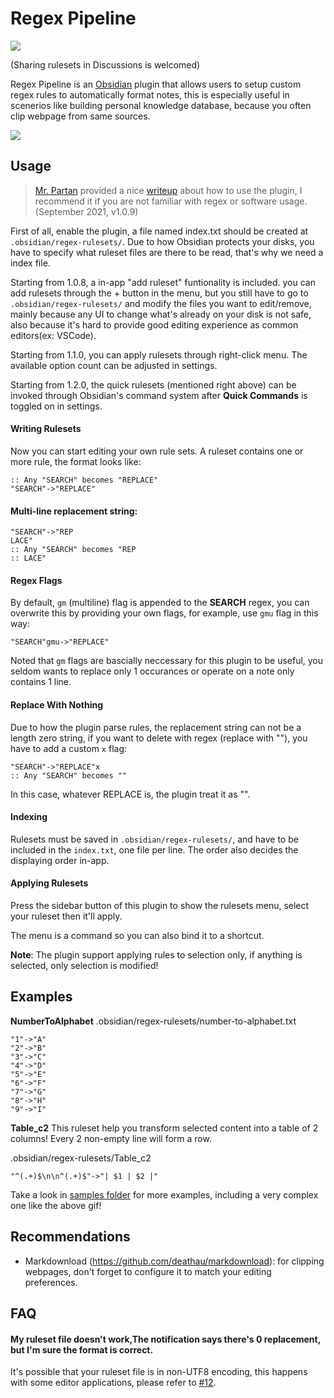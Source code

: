 # Regex Pipeline

![](https://img.shields.io/github/downloads/no3371/obsidian-regex-pipeline/total?style=plastic)

(Sharing rulesets in Discussions is welcomed)

Regex Pipeline is an [Obsidian](https://obsidian.md/) plugin that allows users to setup custom regex rules to automatically format notes, this is especially useful in scenerios like building personal knowledge database, because you often clip webpage from same sources.

![](https://raw.githubusercontent.com/No3371/obsidian-regex-pipeline/master/assets/regex-pipeline-newmenu.gif)

## Usage

> [Mr. Partan](www.lpartan.com) provided a nice [writeup](https://gist.github.com/No3371/f1750b178376f0659df6650ccaf57c12) about how to use the plugin, I recommend it if you are not familiar with regex or software usage. (September 2021, v1.0.9)

First of all, enable the plugin, a file named index.txt should be created at `.obsidian/regex-rulesets/`. Due to how Obsidian protects your disks, you have to specify what ruleset files are there to be read, that's why we need a index file.

Starting from 1.0.8, a in-app "add ruleset" funtionality is included. you can add rulesets through the + button in the menu, but you still have to go to `.obsidian/regex-rulesets/` and modify the files you want to edit/remove, mainly because any UI to change what's already on your disk is not safe, also because it's hard to provide good editing experience as common editors(ex: VSCode).

Starting from 1.1.0, you can apply rulesets through right-click menu. The available option count can be adjusted in settings.

Starting from 1.2.0, the quick rulesets (mentioned right above) can be invoked through Obsidian's command system after **Quick Commands** is toggled on in settings.

#### Writing Rulesets
Now you can start editing your own rule sets.
A ruleset contains one or more rule, the format looks like:
```
:: Any "SEARCH" becomes "REPLACE"
"SEARCH"->"REPLACE"
```

#### Multi-line replacement string:
```
"SEARCH"->"REP
LACE"
:: Any "SEARCH" becomes "REP
:: LACE"
```

#### Regex Flags
By default, `gm` (multiline) flag is appended to the **SEARCH** regex, you can overwrite this by providing your own flags, for example, use `gmu` flag in this way:
```
"SEARCH"gmu->"REPLACE"
```

Noted that `gm` flags are bascially neccessary for this plugin to be useful, you seldom wants to replace only 1 occurances or operate on a note only contains 1 line.

#### Replace With Nothing
Due to how the plugin parse rules, the replacement string can not be a length zero string, if you want to delete with regex (replace with ""), you have to add a custom `x` flag:
```
"SEARCH"->"REPLACE"x
:: Any "SEARCH" becomes ""
```
In this case, whatever REPLACE is, the plugin treat it as "".


#### Indexing
Rulesets must be saved in `.obsidian/regex-rulesets/`, and have to be included in the `index.txt`, one file per line. The order also decides the displaying order in-app.

#### Applying Rulesets
Press the sidebar button of this plugin to show the rulesets menu, select your ruleset then it'll apply.

The menu is a command so you can also bind it to a shortcut.

**Note**: The plugin support applying rules to selection only, if anything is selected, only selection is modified!

## Examples

**NumberToAlphabet**
.obsidian/regex-rulesets/number-to-alphabet.txt
```
"1"->"A"
"2"->"B"
"3"->"C"
"4"->"D"
"5"->"E"
"6"->"F"
"7"->"G"
"8"->"H"
"9"->"I"
```

**Table_c2**
This ruleset help you transform selected content into a table of 2 columns! Every 2 non-empty line will form a row.

.obsidian/regex-rulesets/Table_c2
```
"^(.+)$\n\n^(.+)$"->"| $1 | $2 |"
```

Take a look in [samples folder](https://github.com/No3371/obsidian-regex-pipeline/tree/master/samples) for more examples, including a very complex one like the above gif!

## Recommendations
- Markdownload (https://github.com/deathau/markdownload): for clipping webpages, don't forget to configure it to match your editing preferences.

## FAQ
#### My ruleset file doesn't work,The notification says there's 0 replacement, but I'm sure the format is correct.
It's possible that your ruleset file is in non-UTF8 encoding, this happens with some editor applications, please refer to [#12](https://github.com/No3371/obsidian-regex-pipeline/issues/12).
